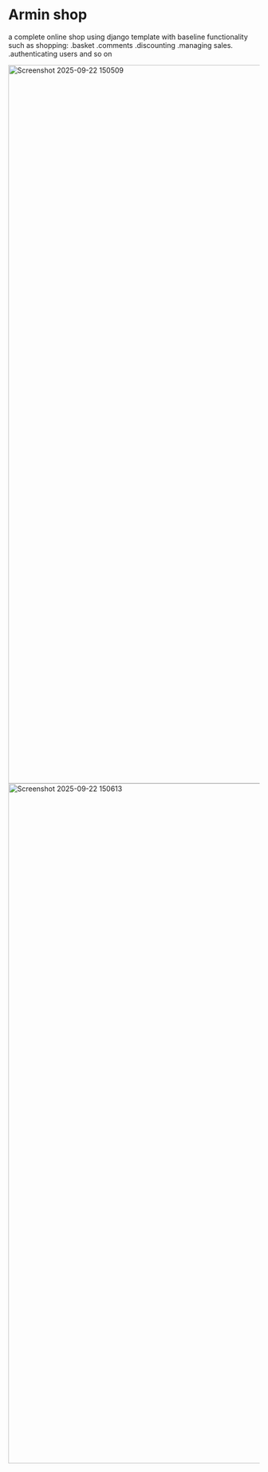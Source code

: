 # Armin shop
a complete online shop using django template with baseline functionality such as shopping:
.basket 
.comments
.discounting
.managing sales.
.authenticating users
and so on


<img width="2560" height="1440" alt="Screenshot 2025-09-22 150509" src="https://github.com/user-attachments/assets/9bad0f31-36a4-4c9d-85a3-ce895fbed472" />
<img width="1736" height="1363" alt="Screenshot 2025-09-22 150613" src="https://github.com/user-attachments/assets/9fc50cc8-0994-4238-8bac-22a3cf7f9f01" />
